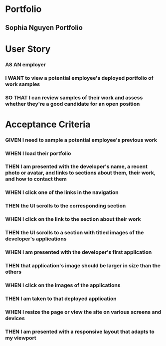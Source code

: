 # Portfolio

## Sophia Nguyen Portfolio

# User Story
### AS AN employer
### I WANT to view a potential employee's deployed portfolio of work samples
### SO THAT I can review samples of their work and assess whether they're a good candidate for an open position

# Acceptance Criteria
### GIVEN I need to sample a potential employee's previous work
### WHEN I load their portfolio
### THEN I am presented with the developer's name, a recent photo or avatar, and links to sections about them, their work, and how to contact them
### WHEN I click one of the links in the navigation
### THEN the UI scrolls to the corresponding section
### WHEN I click on the link to the section about their work
### THEN the UI scrolls to a section with titled images of the developer's applications
### WHEN I am presented with the developer's first application
### THEN that application's image should be larger in size than the others
### WHEN I click on the images of the applications
### THEN I am taken to that deployed application
### WHEN I resize the page or view the site on various screens and devices
### THEN I am presented with a responsive layout that adapts to my viewport